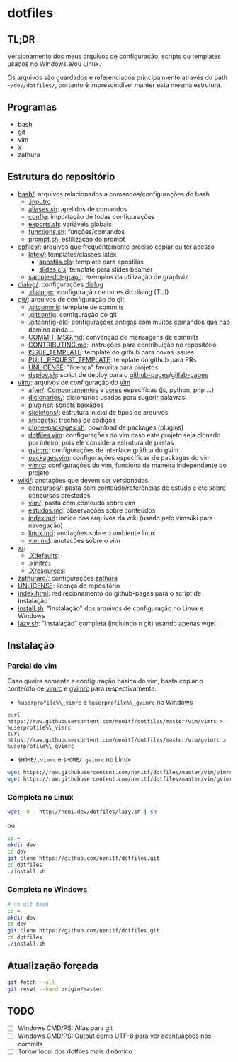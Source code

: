 # dotfiles
## TL;DR
Versionamento dos meus arquivos de configuração, scripts ou templates usados no Windows e/ou Linux.

Os arquivos são guardados e referenciados principalmente através do path ``~/dev/dotfiles/``, portanto é imprescindível manter esta mesma estrutura.

## Programas
* bash
* git
* vim
* x
* zathura

## Estrutura do repositório
- [bash/](/bash): arquivos relacionados a comandos/configurações do bash
    - [.inputrc](/bash/.inputrc)<!-- TODO rever -->
    - [aliases.sh](/bash/aliases.sh): apelidos de comandos
    - [config](/bash/aliases.sh): importação de todas configurações
    - [exports.sh](/bash/exports.sh): variáveis globais
    - [functions.sh](/bash/functions.sh): funções/comandos
    - [prompt.sh](/bash/prompt.sh): estilização do prompt
- [cpfiles/](/cpfiles): arquivos que frequentemente preciso copiar ou ter acesso
    - [latex/](/cpfiles/latex): templates/classes latex
        - [apostila.cls](/cpfiles/latex/apostilas.cls): template para apostilas
        - [slides.cls](/cpfiles/latex/slides.cls): template para slides beamer
    - [sample-dot-graph](/cpfiles/sample-dot-graph): exemplos da utilização de graphviz
- [dialog/](/dialog): configurações [dialog](http://linuxcommand.org/lc3_adv_dialog.php)
    - [.dialogrc](/dialog/.dialogrc): configuração de cores do dialog (TUI)
- [git/](/git): arquivos de configuração do git
    - [.gitcommit](/git/.gitcommit): template de commits
    - [.gitconfig](/git/config): configuração do git
    - [.gitconfig-old](/git/.gitconfig-old): configurações antigas com muitos comandos que não domino ainda...
    - [COMMIT_MSG.md](/cpfiles/git/COMMIT_MSG.md): convenção de mensagens de commits
    - [CONTRIBUTING.md](/cpfiles/git/CONTRIBUTING.md): instruções para contribuição no repositório
    - [ISSUE_TEMPLATE](/cpfiles/git/ISSUE_TEMPLATE): template do github para novas issues
    - [PULL_REQUEST_TEMPLATE](/cpfiles/git/PULL_REQUEST_TEMPLATE): template do github para PRs
    - [UNLICENSE](/cpfiles/git/UNILICENSE): "licença" favorita para projetos
    - [deploy.sh](/cpfiles/git/deploy.sh): script de deploy para o [github-pages](https://pages.github.com/)/[gitlab-pages](https://docs.gitlab.com/ee/user/project/pages/)
- [vim/](/vim): arquivos de configuração do [vim](https://www.vim.org/)
    - [after/](/vim/after/): [Comportamentos](/vim/after/ftplugin) e [cores](/vim/after/syntax) específicas (js, python, php ...)
    - [dicionarios/](/vim/dicionarios/): dicionários usados para sugerir palavras
    - [plugins/](/vim/plugins/): scripts baixados
    - [skeletons/](/vim/skeletons/): estrutura inicial de tipos de arquivos
    - [snippets/](/vim/snippets/): trechos de códigos
    - [clone-packages.sh](/vim/clone-packages.sh): download de packages (plugins)
    - [dotfiles.vim](/vim/vimrc): configurações do vim caso este projeto seja clonado por inteiro, pois ele considera estrutura de pastas
    - [gvimrc](/gvim/gvimrc): configurações de interface gráfica do gvim
    - [packages.vim](/vim/packages.vim): configurações específicas de packages do vim
    - [vimrc](/vim/vimrc): configurações do vim, funciona de maneira independente do projeto
- [wiki/](/wiki): anotações que devem ser versionadas
    - [concursos/](/wiki/concursos): pasta com conteúdo/referências de estudo e etc sobre concursos prestados
    - [vim/](/wiki/vim): pasta com conteúdo sobre vim
    - [estudos.md](/wiki/estudos.md): observações sobre conteúdos
    - [index.md](/wiki/index.md): indice dos arquivos da wiki (usado pelo vimwiki para navegação)
    - [linux.md](/wiki/linux.md): anotações sobre o ambiente linux
    - [vim.md](/wiki/vim.md):  anotações sobre o vim
- [x/](/x):
    - [.Xdefaults](/x/.Xdefaults): <!-- TODO rever -->
    - [.xinitrc](/x/.xinitrc): <!-- TODO rever -->
    - [.Xresources](/x/.Xresources): <!-- TODO rever -->
- [zathurarc/](/zathurarc): configurações [zathura](https://wiki.archlinux.org/index.php/Zathura)
- [UNLICENSE](UNLICENSE): licença do repositório
- [index.html](index.html): redirecionamento do github-pages para o script de instalação
- [install.sh](install.bat): "instalação" dos arquivos de configuração no Linux e Windows
- [lazy.sh](install.bat): "instalação" completa (incluindo o git) usando apenas wget

## Instalação
### Parcial do vim
Caso queira somente a configuração básica do vim, basta copiar o conteúdo de [vimrc](/vim/vimrc) e [gvimrc](/vim/gvimrc) para respectivamente:
- `%userprofile%\_vimrc` e `%userprofile%\_gvimrc` no Windows
```
curl https://raw.githubusercontent.com/nenitf/dotfiles/master/vim/vimrc > %userprofile%\_vimrc
curl https://raw.githubusercontent.com/nenitf/dotfiles/master/vim/gvimrc > %userprofile%\_gvimrc
```
- `$HOME/.vimrc` e `$HOME/.gvimrc` no Linux
```sh
wget https://raw.githubusercontent.com/nenitf/dotfiles/master/vim/vimrc -O $HOME/.vimrc
wget https://raw.githubusercontent.com/nenitf/dotfiles/master/vim/gvimrc -O $HOME/.gvimrc
```

### Completa no Linux
```bash
wget -O - http://neni.dev/dotfiles/lazy.sh | sh
```
ou
```bash
cd ~
mkdir dev
cd dev
git clone https://github.com/nenitf/dotfiles.git
cd dotfiles
./install.sh
```

### Completa no Windows
```bash
# no git bash
cd ~
mkdir dev
cd dev
git clone https://github.com/nenitf/dotfiles.git
cd dotfiles
./install.sh
```

## Atualização forçada
```bash
git fetch --all
git reset --hard origin/master
```

## TODO
* [ ] Windows CMD/PS: Alias para git
* [ ] Windows CMD/PS: Output como UTF-8 para ver acentuações nos commits
* [ ] Tornar local dos dotfiles mais dinâmico
